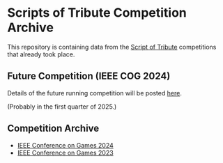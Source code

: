 

# Scripts of Tribute Competition Archive

This repository is containing data from the [Script of Tribute](https://github.com/ScriptsOfTribute) competitions that already took place.


## Future Competition (IEEE COG 2024)

Details of the future running competition will be posted 
[here](https://github.com/ScriptsOfTribute#tales-of-tribute-ai-competition).

(Probably in the first quarter of 2025.)


## Competition Archive

- [IEEE Conference on Games 2024](competition-2024-08-COG/README.md)
- [IEEE Conference on Games 2023](competition-2023-08-COG/README.md)





